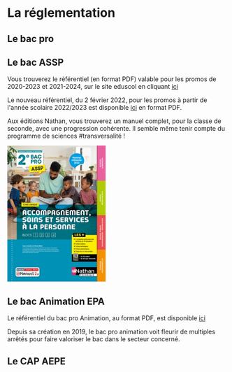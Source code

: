 # La réglementation

## Le bac pro



## Le bac ASSP

Vous trouverez le référentiel (en format PDF) valable pour les promos de 2020-2023 et 2021-2024, sur le site eduscol en cliquant [ici](https://eduscol.education.fr/referentiels-professionnels/a127/a127c.pdf)

Le nouveau référentiel, du 2 février 2022, pour les promos à partir de l'année scolaire 2022/2023 est disponible [ici](https://ww2.ac-poitiers.fr/sbssa/sites/sbssa/IMG/pdf/nouveau_referentiel_bcp_assp_arrete_du_2_fevrier_2022.pdf) en format PDF.

Aux éditions Nathan, vous trouverez un manuel complet, pour la classe de seconde, avec une progression cohérente. Il semble même tenir compte du programme de sciences #transversalité ! 

![ASSP 2022, Edition Nathan](https://github.com/maadamecharlene/mesressourcesenstms/blob/main/docs/images/NathanASSP2022.jpg)

## Le bac Animation EPA

Le référentiel du bac pro Animation, au format PDF, est disponible [ici](https://sbssa.dis.ac-guyane.fr/IMG/pdf/referentiel_bcp_animation-2019.pdf)

Depuis sa création en 2019, le bac pro animation voit fleurir de multiples arrêtés pour faire valoriser le bac dans le secteur concerné.



## Le CAP AEPE
